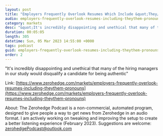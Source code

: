 ```yaml
---
layout: post
title: "Employers Frequently Overlook Resumes Which Include &quot;They/Them&quot; Pronouns"
audio: employers-frequently-overlook-resumes-including-theythem-pronouns-0
category: markets
desc: "&quot;It's incredibly disappointing and unethical that many of the hiring managers in our study would disqualify a candidate for being authentic&quot;"
duration: 00:05:05
length: 305
datetime: Sun, 05 Mar 2023 14:55:00 +0000
tags: podcast
guid: employers-frequently-overlook-resumes-including-theythem-pronouns-0
order: 2
---
```

&quot;It's incredibly disappointing and unethical that many of the hiring managers in our study would disqualify a candidate for being authentic&quot;

Link: [https://www.zerohedge.com/markets/employers-frequently-overlook-resumes-including-theythem-pronouns](https://www.zerohedge.com/markets/employers-frequently-overlook-resumes-including-theythem-pronouns)

About: The Zerohedge Podcast is a non-commercial, automated program, designed to give people a way to get news from Zerohedge in an audio format.  I am actively working on tweaking and improving the setup to create a better listening experience (February 2023).  Suggestions are welcome: [zerohedgePodcast@outlook.com](mailto:zerohedgePodcast@outlook.com)